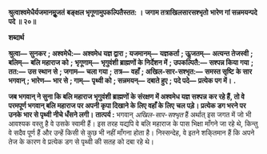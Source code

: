 **श्रुत्वाश्वमेधैर्यजमानमूॢजतं** **बङ्क्षल भृगूणामुपकल्पितैस्तत: ।** **जगाम तत्राखिलसारसश्भृतो** **भारेण गां सन्नमयन्पदे पदे ॥ २०॥** 

**शब्दार्थ** 

**श्रुत्वा—** **सुनकर** **; अश्वमेधै:—** **अश्वमेध यज्ञ द्वारा** **; यजमानम्—** **यज्ञकर्ता** **; ऊॢजतम्—** **अत्यन्त तेजस्वी** **; बलिम्—** **बलि महाराज को** **;** **भृगूणाम्—** **भृगुवंशी ब्राह्मणों के निर्देशन में** **; उपकल्पितै:—** **सश्पन्न किया गया** **; तत:—** **उस स्थान से** **; जगाम—** **चला गया** **;** **तत्र—** **वहाँ** **; अखिल-सार-सश्भृत:—** **समस्त सृष्टि के सार भगवान्** **; भारेण—** **भार से** **; गाम्—** **पृथ्वी को** **; सन्नमयन्—** **दबाते हुए** **;** **पदे पदे—** **प्रत्येक पग में।** **.** 

**जब भगवान् ने सुना कि बलि महाराज भृगुवंशी ब्राह्मणों के संरक्षण में अश्वमेध यज्ञ सश्पन्न** **कर रहे हैं, तो वे परमपूर्ण भगवान् बलि महाराज पर अपनी कृपा दिखाने के लिए वहाँ के लिए** **चल पड़े। प्रत्येक डग भरने पर उनके भार से पृथ्वी नीचे धँसने लगी।** **तात्पर्य :** भगवान् *अखिल-सार-सश्भृत* हैं अर्थात् इस जगत में जो भी आवश्यक वस्तु है वे उसके स्वामी हैं। इस तरह यद्यपि वे बलि महाराज के पास भिक्षा माँगने जा रहे थे, किन्तु वे सदैव पूर्ण हैं और उन्हें किसी से कुछ भी नहीं माँगना होता है। निस्सन्देह, वे इतने शकि्तमान हैं कि अपने तेज के कारण वे प्रत्येक डग से पृथ्वी की सतह को दबा रहे थे।  